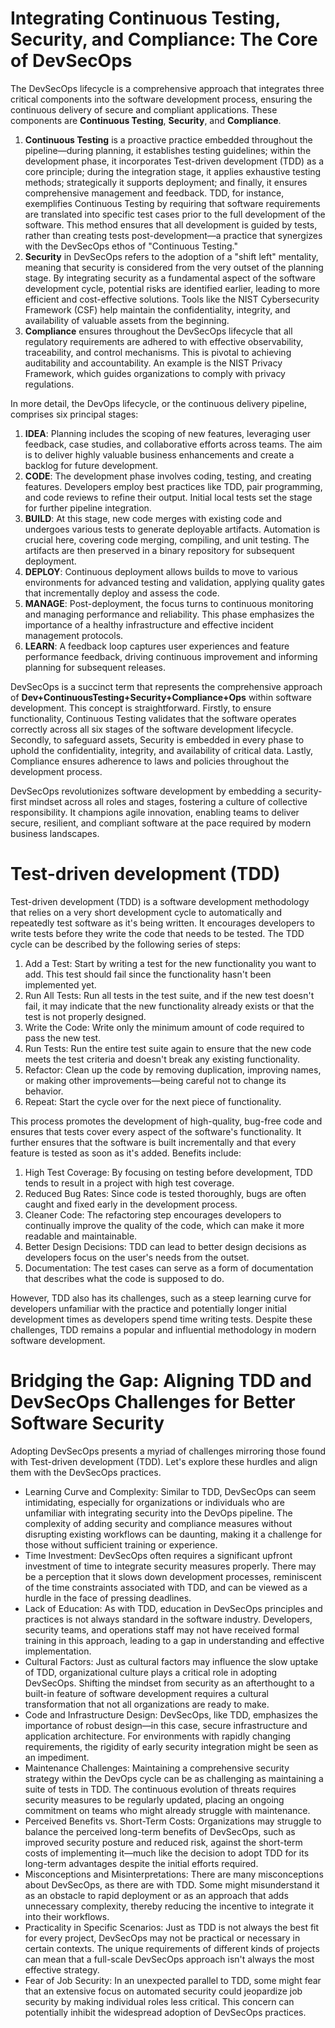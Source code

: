 # Integrating Continuous Testing, Security, and Compliance: The Core of DevSecOps

The DevSecOps lifecycle is a comprehensive approach that integrates three critical components into the software development process, ensuring the continuous delivery of secure and compliant applications. These components are **Continuous Testing**, **Security**, and **Compliance**.

1. **Continuous Testing** is a proactive practice embedded throughout the pipeline—during planning, it establishes testing guidelines; within the development phase, it incorporates Test-driven development (TDD) as a core principle; during the integration stage, it applies exhaustive testing methods; strategically it supports deployment; and finally, it ensures comprehensive management and feedback. TDD, for instance, exemplifies Continuous Testing by requiring that software requirements are translated into specific test cases prior to the full development of the software. This method ensures that all development is guided by tests, rather than creating tests post-development—a practice that synergizes with the DevSecOps ethos of "Continuous Testing."
2. **Security** in DevSecOps refers to the adoption of a "shift left" mentality, meaning that security is considered from the very outset of the planning stage. By integrating security as a fundamental aspect of the software development cycle, potential risks are identified earlier, leading to more efficient and cost-effective solutions. Tools like the NIST Cybersecurity Framework (CSF) help maintain the confidentiality, integrity, and availability of valuable assets from the beginning.
3. **Compliance** ensures throughout the DevSecOps lifecycle that all regulatory requirements are adhered to with effective observability, traceability, and control mechanisms. This is pivotal to achieving auditability and accountability. An example is the NIST Privacy Framework, which guides organizations to comply with privacy regulations.

In more detail, the DevOps lifecycle, or the continuous delivery pipeline, comprises six principal stages:

1. **IDEA**: Planning includes the scoping of new features, leveraging user feedback, case studies, and collaborative efforts across teams. The aim is to deliver highly valuable business enhancements and create a backlog for future development.
2. **CODE**: The development phase involves coding, testing, and creating features. Developers employ best practices like TDD, pair programming, and code reviews to refine their output. Initial local tests set the stage for further pipeline integration.
3. **BUILD**: At this stage, new code merges with existing code and undergoes various tests to generate deployable artifacts. Automation is crucial here, covering code merging, compiling, and unit testing. The artifacts are then preserved in a binary repository for subsequent deployment.
4. **DEPLOY**: Continuous deployment allows builds to move to various environments for advanced testing and validation, applying quality gates that incrementally deploy and assess the code.
5. **MANAGE**: Post-deployment, the focus turns to continuous monitoring and managing performance and reliability. This phase emphasizes the importance of a healthy infrastructure and effective incident management protocols.
6. **LEARN**: A feedback loop captures user experiences and feature performance feedback, driving continuous improvement and informing planning for subsequent releases.

DevSecOps is a succinct term that represents the comprehensive approach of **Dev+ContinuousTesting+Security+Compliance+Ops** within software development. This concept is straightforward. Firstly, to ensure functionality, Continuous Testing validates that the software operates correctly across all six stages of the software development lifecycle. Secondly, to safeguard assets, Security is embedded in every phase to uphold the confidentiality, integrity, and availability of critical data. Lastly, Compliance ensures adherence to laws and policies throughout the development process.

DevSecOps revolutionizes software development by embedding a security-first mindset across all roles and stages, fostering a culture of collective responsibility. It champions agile innovation, enabling teams to deliver secure, resilient, and compliant software at the pace required by modern business landscapes.

# Test-driven development (TDD)

Test-driven development (TDD) is a software development methodology that relies on a very short development cycle to automatically and repeatedly test software as it's being written. It encourages developers to write tests before they write the code that needs to be tested. The TDD cycle can be described by the following series of steps:

1. Add a Test: Start by writing a test for the new functionality you want to add. This test should fail since the functionality hasn't been implemented yet.
2. Run All Tests: Run all tests in the test suite, and if the new test doesn't fail, it may indicate that the new functionality already exists or that the test is not properly designed.
3. Write the Code: Write only the minimum amount of code required to pass the new test.
4. Run Tests: Run the entire test suite again to ensure that the new code meets the test criteria and doesn't break any existing functionality.
5. Refactor: Clean up the code by removing duplication, improving names, or making other improvements—being careful not to change its behavior.
6. Repeat: Start the cycle over for the next piece of functionality.

This process promotes the development of high-quality, bug-free code and ensures that tests cover every aspect of the software's functionality. It further ensures that the software is built incrementally and that every feature is tested as soon as it's added. Benefits include:

1. High Test Coverage: By focusing on testing before development, TDD tends to result in a project with high test coverage.
2. Reduced Bug Rates: Since code is tested thoroughly, bugs are often caught and fixed early in the development process.
3. Cleaner Code: The refactoring step encourages developers to continually improve the quality of the code, which can make it more readable and maintainable.
4. Better Design Decisions: TDD can lead to better design decisions as developers focus on the user's needs from the outset.
5. Documentation: The test cases can serve as a form of documentation that describes what the code is supposed to do.

However, TDD also has its challenges, such as a steep learning curve for developers unfamiliar with the practice and potentially longer initial development times as developers spend time writing tests. Despite these challenges, TDD remains a popular and influential methodology in modern software development.

# Bridging the Gap: Aligning TDD and DevSecOps Challenges for Better Software Security

Adopting DevSecOps presents a myriad of challenges mirroring those found with Test-driven development (TDD). Let's explore these hurdles and align them with the DevSecOps practices.

- Learning Curve and Complexity: Similar to TDD, DevSecOps can seem intimidating, especially for organizations or individuals who are unfamiliar with integrating security into the DevOps pipeline. The complexity of adding security and compliance measures without disrupting existing workflows can be daunting, making it a challenge for those without sufficient training or experience.
- Time Investment: DevSecOps often requires a significant upfront investment of time to integrate security measures properly. There may be a perception that it slows down development processes, reminiscent of the time constraints associated with TDD, and can be viewed as a hurdle in the face of pressing deadlines.
- Lack of Education: As with TDD, education in DevSecOps principles and practices is not always standard in the software industry. Developers, security teams, and operations staff may not have received formal training in this approach, leading to a gap in understanding and effective implementation.
- Cultural Factors: Just as cultural factors may influence the slow uptake of TDD, organizational culture plays a critical role in adopting DevSecOps. Shifting the mindset from security as an afterthought to a built-in feature of software development requires a cultural transformation that not all organizations are ready to make.
- Code and Infrastructure Design: DevSecOps, like TDD, emphasizes the importance of robust design—in this case, secure infrastructure and application architecture. For environments with rapidly changing requirements, the rigidity of early security integration might be seen as an impediment.
- Maintenance Challenges: Maintaining a comprehensive security strategy within the DevOps cycle can be as challenging as maintaining a suite of tests in TDD. The continuous evolution of threats requires security measures to be regularly updated, placing an ongoing commitment on teams who might already struggle with maintenance.
- Perceived Benefits vs. Short-Term Costs: Organizations may struggle to balance the perceived long-term benefits of DevSecOps, such as improved security posture and reduced risk, against the short-term costs of implementing it—much like the decision to adopt TDD for its long-term advantages despite the initial efforts required.
- Misconceptions and Misinterpretations: There are many misconceptions about DevSecOps, as there are with TDD. Some might misunderstand it as an obstacle to rapid deployment or as an approach that adds unnecessary complexity, thereby reducing the incentive to integrate it into their workflows.
- Practicality in Specific Scenarios: Just as TDD is not always the best fit for every project, DevSecOps may not be practical or necessary in certain contexts. The unique requirements of different kinds of projects can mean that a full-scale DevSecOps approach isn't always the most effective strategy.
- Fear of Job Security: In an unexpected parallel to TDD, some might fear that an extensive focus on automated security could jeopardize job security by making individual roles less critical. This concern can potentially inhibit the widespread adoption of DevSecOps practices.